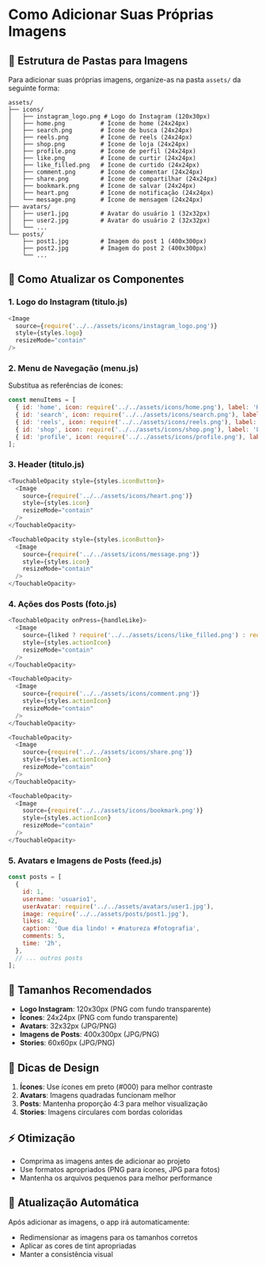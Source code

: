 # Como Adicionar Suas Próprias Imagens

## 📁 Estrutura de Pastas para Imagens

Para adicionar suas próprias imagens, organize-as na pasta `assets/` da seguinte forma:

```
assets/
├── icons/
│   ├── instagram_logo.png # Logo do Instagram (120x30px)
│   ├── home.png          # Ícone de home (24x24px)
│   ├── search.png        # Ícone de busca (24x24px)
│   ├── reels.png         # Ícone de reels (24x24px)
│   ├── shop.png          # Ícone de loja (24x24px)
│   ├── profile.png       # Ícone de perfil (24x24px)
│   ├── like.png          # Ícone de curtir (24x24px)
│   ├── like_filled.png   # Ícone de curtido (24x24px)
│   ├── comment.png       # Ícone de comentar (24x24px)
│   ├── share.png         # Ícone de compartilhar (24x24px)
│   ├── bookmark.png      # Ícone de salvar (24x24px)
│   ├── heart.png         # Ícone de notificação (24x24px)
│   └── message.png       # Ícone de mensagem (24x24px)
├── avatars/
│   ├── user1.jpg         # Avatar do usuário 1 (32x32px)
│   ├── user2.jpg         # Avatar do usuário 2 (32x32px)
│   └── ...
└── posts/
    ├── post1.jpg         # Imagem do post 1 (400x300px)
    ├── post2.jpg         # Imagem do post 2 (400x300px)
    └── ...
```

## 🔧 Como Atualizar os Componentes

### 1. Logo do Instagram (titulo.js)

```javascript
<Image 
  source={require('../../assets/icons/instagram_logo.png')} 
  style={styles.logo}
  resizeMode="contain"
/>
```

### 2. Menu de Navegação (menu.js)

Substitua as referências de ícones:

```javascript
const menuItems = [
  { id: 'home', icon: require('../../assets/icons/home.png'), label: 'Home' },
  { id: 'search', icon: require('../../assets/icons/search.png'), label: 'Busca' },
  { id: 'reels', icon: require('../../assets/icons/reels.png'), label: 'Reels' },
  { id: 'shop', icon: require('../../assets/icons/shop.png'), label: 'Loja' },
  { id: 'profile', icon: require('../../assets/icons/profile.png'), label: 'Perfil' },
];
```

### 3. Header (titulo.js)

```javascript
<TouchableOpacity style={styles.iconButton}>
  <Image 
    source={require('../../assets/icons/heart.png')} 
    style={styles.icon}
    resizeMode="contain"
  />
</TouchableOpacity>

<TouchableOpacity style={styles.iconButton}>
  <Image 
    source={require('../../assets/icons/message.png')} 
    style={styles.icon}
    resizeMode="contain"
  />
</TouchableOpacity>
```

### 4. Ações dos Posts (foto.js)

```javascript
<TouchableOpacity onPress={handleLike}>
  <Image 
    source={liked ? require('../../assets/icons/like_filled.png') : require('../../assets/icons/like.png')} 
    style={styles.actionIcon}
    resizeMode="contain"
  />
</TouchableOpacity>

<TouchableOpacity>
  <Image 
    source={require('../../assets/icons/comment.png')} 
    style={styles.actionIcon}
    resizeMode="contain"
  />
</TouchableOpacity>

<TouchableOpacity>
  <Image 
    source={require('../../assets/icons/share.png')} 
    style={styles.actionIcon}
    resizeMode="contain"
  />
</TouchableOpacity>

<TouchableOpacity>
  <Image 
    source={require('../../assets/icons/bookmark.png')} 
    style={styles.actionIcon}
    resizeMode="contain"
  />
</TouchableOpacity>
```

### 5. Avatars e Imagens de Posts (feed.js)

```javascript
const posts = [
  {
    id: 1,
    username: 'usuario1',
    userAvatar: require('../../assets/avatars/user1.jpg'),
    image: require('../../assets/posts/post1.jpg'),
    likes: 42,
    caption: 'Que dia lindo! ☀️ #natureza #fotografia',
    comments: 5,
    time: '2h',
  },
  // ... outros posts
];
```

## 📏 Tamanhos Recomendados

- **Logo Instagram**: 120x30px (PNG com fundo transparente)
- **Ícones**: 24x24px (PNG com fundo transparente)
- **Avatars**: 32x32px (JPG/PNG)
- **Imagens de Posts**: 400x300px (JPG/PNG)
- **Stories**: 60x60px (JPG/PNG)

## 🎨 Dicas de Design

1. **Ícones**: Use ícones em preto (#000) para melhor contraste
2. **Avatars**: Imagens quadradas funcionam melhor
3. **Posts**: Mantenha proporção 4:3 para melhor visualização
4. **Stories**: Imagens circulares com bordas coloridas

## ⚡ Otimização

- Comprima as imagens antes de adicionar ao projeto
- Use formatos apropriados (PNG para ícones, JPG para fotos)
- Mantenha os arquivos pequenos para melhor performance

## 🔄 Atualização Automática

Após adicionar as imagens, o app irá automaticamente:
- Redimensionar as imagens para os tamanhos corretos
- Aplicar as cores de tint apropriadas
- Manter a consistência visual
